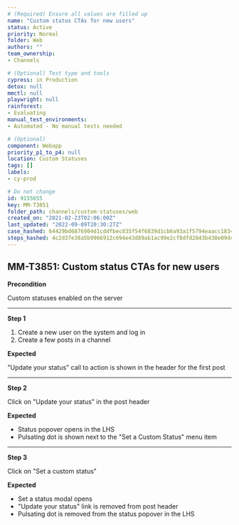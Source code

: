 ```yaml
---
# (Required) Ensure all values are filled up
name: "Custom status CTAs for new users"
status: Active
priority: Normal
folder: Web
authors: ""
team_ownership: 
- Channels

# (Optional) Test type and tools
cypress: in Production
detox: null
mmctl: null
playwright: null
rainforest: 
- Evaluating
manual_test_environments: 
- Automated - No manual tests needed

# (Optional)
component: Webapp
priority_p1_to_p4: null
location: Custom Statuses
tags: []
labels: 
- cy-prod

# Do not change
id: 9155655
key: MM-T3851
folder_path: channels/custom-statuses/web
created_on: "2021-02-23T02:06:00Z"
last_updated: "2022-09-09T20:30:27Z"
case_hashed: 64429bd6876904d1cddfbec835f54f6839d1cb6a93a1f5794eaacc18347597eb3249aa4d6e9c86ada446a7997b0e88c2
steps_hashed: 4c2d37e38a5b9966912c694e43d89ab1ac99e2cf8dfd2843b438e09dcf100f58ec7f633172bac718a41812880bff1b85
---
```


## MM-T3851: Custom status CTAs for new users

**Precondition**

Custom statuses enabled on the server

---

**Step 1**

1. Create a new user on the system and log in
2. Create a few posts in a channel

**Expected**

"Update your status" call to action is shown in the header for the first post

---

**Step 2**

Click on "Update your status" in the post header

**Expected**

- Status popover opens in the LHS
- Pulsating dot is shown next to the "Set a Custom Status" menu item

---

**Step 3**

Click on "Set a custom status"

**Expected**

- Set a status modal opens
- "Update your status" link is removed from post header
- Pulsating dot is removed from the status popover in the LHS
